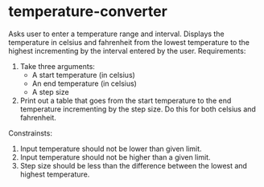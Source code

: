 # temperature-converter
Asks user to enter a temperature range and interval. Displays the temperature in celsius and fahrenheit from the lowest temperature to the highest incrementing by the interval entered by the user.
Requirements:
1. Take three arguments:
	+ A start temperature (in celsius)
	+ An end temperature (in celsius)
	+ A step size
2. Print out a table that goes from the start temperature to the end temperature 
incrementing by the step size. Do this for both celsius and fahrenheit.

Constrainsts:
1. Input temperature should not be lower than given limit.
2. Input temperature should not be higher than a given limit.
3. Step size should be less than the difference between the lowest and highest 
temperature.
